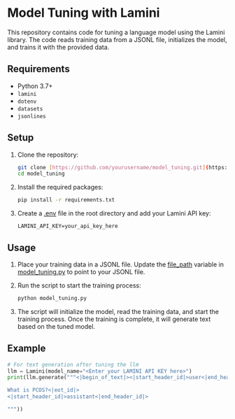 # Model Tuning with Lamini

This repository contains code for tuning a language model using the Lamini library. The code reads training data from a JSONL file, initializes the model, and trains it with the provided data.

## Requirements

- Python 3.7+
- `lamini`
- `dotenv`
- `datasets`
- `jsonlines`

## Setup

1. Clone the repository:
    ```sh
    git clone [https://github.com/yourusername/model_tuning.git](https://github.com/AyoBankole/LLM_FineTuning_Using_LAMINI.git)
    cd model_tuning
    ```

2. Install the required packages:
    ```sh
    pip install -r requirements.txt
    ```

3. Create a [.env](http://_vscodecontentref_/0) file in the root directory and add your Lamini API key:
    ```env
    LAMINI_API_KEY=your_api_key_here
    ```

## Usage

1. Place your training data in a JSONL file. Update the [file_path](http://_vscodecontentref_/1) variable in [model_tuning.py](http://_vscodecontentref_/2) to point to your JSONL file.

2. Run the script to start the training process:
    ```sh
    python model_tuning.py
    ```

3. The script will initialize the model, read the training data, and start the training process. Once the training is complete, it will generate text based on the tuned model.

## Example

```python
# For text generation after tuning the llm
llm = Lamini(model_name="<Enter your LAMINI API KEY here>")
print(llm.generate("""<|begin_of_text|><|start_header_id|>user<|end_header_id|>

What is PCOS?<|eot_id|>
<|start_header_id|>assistant<|end_header_id|>

"""))
